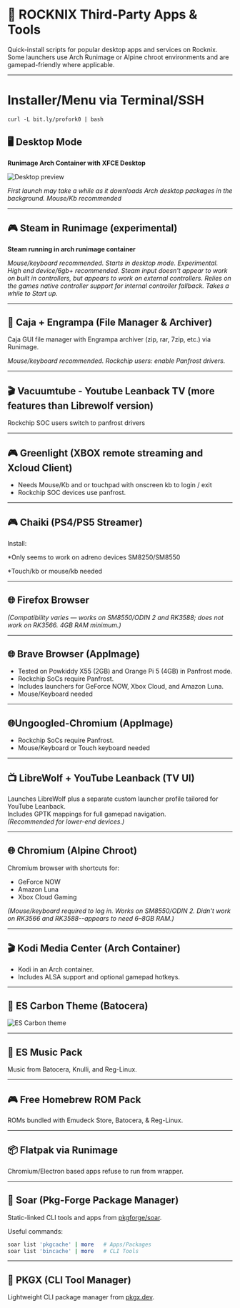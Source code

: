 # 🐧 ROCKNIX Third-Party Apps & Tools

Quick-install scripts for popular desktop apps and services on Rocknix.  
Some launchers use Arch Runimage or Alpine chroot environments and are gamepad-friendly where applicable.

---

# Installer/Menu via Terminal/SSH
```
curl -L bit.ly/profork0 | bash
```

## 🖥️ Desktop Mode

**Runimage Arch Container with XFCE Desktop**

![Desktop preview](https://github.com/user-attachments/assets/3274127d-842f-4025-8d38-2cf230c6e4af)


*First launch may take a while as it downloads Arch desktop packages in the background. Mouse/Kb recommended*

---
## 🎮 Steam in Runimage (experimental)

**Steam running in arch runimage container**


*Mouse/keyboard recommended. Starts in desktop mode. Experimental. High end device/6gb+ recommended. Steam input doesn't appear to work on built in controllers, but appears to work on external controllers. Relies on the games native controller support for internal controller fallback. Takes a while to Start up.*

---

## 📂 Caja + Engrampa (File Manager & Archiver)

Caja GUI file manager with Engrampa archiver (zip, rar, 7zip, etc.) via Runimage.  


*Mouse/keyboard recommended. Rockchip users: enable Panfrost drivers.*

---

 ## 🎬 Vacuumtube - Youtube Leanback TV (more features than Librewolf version)

Rockchip SOC users switch to panfrost drivers

---


 ## 🎮 Greenlight (XBOX remote streaming and Xcloud Client)

* Needs Mouse/Kb and or touchpad with onscreen kb to login / exit
* Rockchip SOC devices use panfrost.

---
## 🎮 Chaiki (PS4/PS5 Streamer)



Install:

*Only seems to work on adreno devices SM8250/SM8550

*Touch/kb or mouse/kb needed

---

## 🌐 Firefox Browser

*(Compatibility varies — works on SM8550/ODIN 2 and RK3588; does not work on RK3566. 4GB RAM minimum.)*


---

## 🌐 Brave Browser (AppImage)

* Tested on Powkiddy X55 (2GB) and Orange Pi 5 (4GB) in Panfrost mode.  
* Rockchip SoCs require Panfrost.  
* Includes launchers for GeForce NOW, Xbox Cloud, and Amazon Luna.
* Mouse/Keyboard needed

   
---

## 🌐Ungoogled-Chromium (AppImage)

* Rockchip SoCs require Panfrost.   
* Mouse/Keyboard or Touch keyboard needed

   

---

## 📺 LibreWolf + YouTube Leanback (TV UI)

Launches LibreWolf plus a separate custom launcher profile tailored for YouTube Leanback.  
Includes GPTK mappings for full gamepad navigation.  
*(Recommended for lower-end devices.)*


---

## 🌐 Chromium (Alpine Chroot)

Chromium browser with shortcuts for:
- GeForce NOW  
- Amazon Luna  
- Xbox Cloud Gaming  

*(Mouse/keyboard required to log in. Works on SM8550/ODIN 2. Didn't work on RK3566 and RK3588--appears to need 6–8GB RAM.)*


---

## 🎬 Kodi Media Center (Arch Container)

* Kodi in an Arch container.  
* Includes ALSA support and optional gamepad hotkeys.


---

## 🎨 ES Carbon Theme (Batocera)

![ES Carbon theme](https://github.com/user-attachments/assets/bd3a315a-051a-4ae7-bb22-a256b4932473)


---

## 🎵 ES Music Pack  

Music from Batocera, Knulli, and Reg-Linux.


---

## 🎮 Free Homebrew ROM Pack  

ROMs bundled with Emudeck Store, Batocera, & Reg-Linux.

---

## 📦 Flatpak via Runimage

Chromium/Electron based apps refuse to run from wrapper.

---

## 🚀 Soar (Pkg-Forge Package Manager)

Static-linked CLI tools and apps from [pkgforge/soar](https://github.com/pkgforge/soar).  


Useful commands:
```bash
soar list 'pkgcache' | more   # Apps/Packages
soar list 'bincache' | more   # CLI Tools
```

---

## 🧰 PKGX (CLI Tool Manager)

Lightweight CLI package manager from [pkgx.dev](https://pkgx.dev/pkgs/).  


